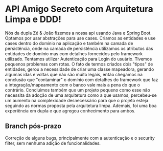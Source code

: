 # API Amigo Secreto com Arquitetura Limpa e DDD!

Nós da dupla Zé & João fizemos a nossa api usando Java e Spring Boot. Optamos por usar abstrações para use cases. Criamos as entidades e use cases dentro do dominio na aplicação e também na camada de persistência, onde na camada de persistência utilizamos os atributos das entidades de domínio mas com detalhes fornecidos pelo framework utilizado. Tentamos utilizar Autenticação para Login do usuário. Tivemos pequenos problemas com rotas. O fato de termos criados dois "tipos" de entidades, gerou a necessidade de criar uma classe mapeadora, gerando algumas idas e voltas que não são muito legais, então chegamos na conclusão que "contaminar" o domínio com detalhes do framework que faz a integração/mapeamento com o banco vale mais a pena do que o contrário. Concluimos também que um projeto pequeno como esse não necessita da adoção de uma arquitetura como a que usamos, percebeu-se um aumento na complexidade desnecessário para que o projeto esteja seguindo as normas proposta pela arquitetura limpa. Ademais, foi uma boa experiência em dupla e que agregou conhecimento para ambos.

## Branch pós-prazo
Correção de alguns bugs, principalmente com a autenticação e o security filter, sem nenhuma adição de funcionalidades.
